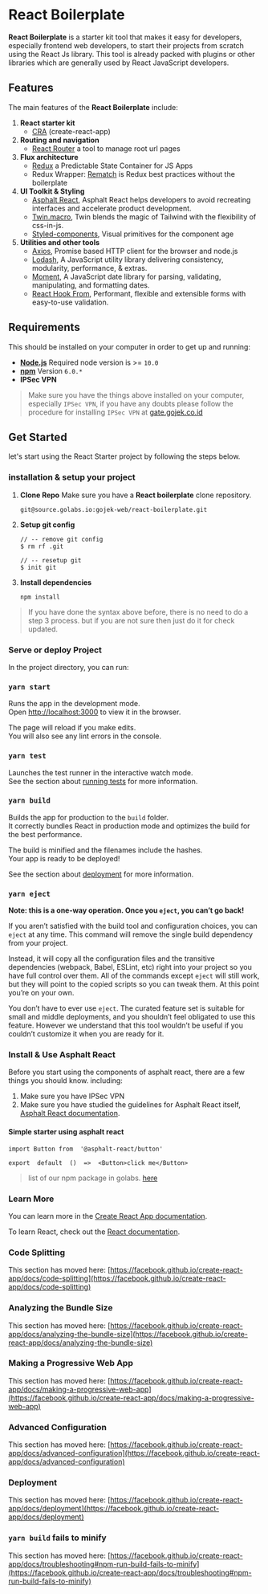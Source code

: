 # React Boilerplate
**React Boilerplate** is a starter kit tool that makes it easy for developers, especially frontend web developers, to start their projects from scratch using the React Js library. This tool is already packed with plugins or other libraries which are generally used by React JavaScript developers.

## Features
The main features of the **React Boilerplate** include:

1. **React starter kit**
	 - [CRA](https://create-react-app.dev/ "https://create-react-app.dev/") (create-react-app)
2. **Routing and navigation**
	-   [React Router](https://github.com/ReactTraining/react-router)  a tool to manage root url pages
3. **Flux architecture**
	-   [Redux](https://redux.js.org/docs/introduction/) a Predictable State Container for JS Apps
	-   Redux Wrapper:  [Rematch](https://github.com/rematch/rematch) is Redux best practices without the boilerplate
4. **UI Toolkit & Styling** 
	- [Asphalt React](https://asphalt.pages.golabs.io/asphalt-react/ "https://asphalt.pages.golabs.io/asphalt-react/"), Asphalt React helps developers to avoid recreating interfaces and accelerate product development.
	- [Twin.macro](https://github.com/ben-rogerson/twin.macro "https://github.com/ben-rogerson/twin.macro"), Twin blends the magic of Tailwind with the flexibility of css-in-js.
	- [Styled-components](https://styled-components.com/ "https://styled-components.com/"), Visual primitives for the component age
5. **Utilities and other tools**
	- [Axios](https://www.npmjs.com/package/axios "https://www.npmjs.com/package/axios"), Promise based HTTP client for the browser and node.js
	- [Lodash](https://lodash.com/ "https://lodash.com/"), A JavaScript utility library delivering consistency, modularity, performance, & extras.
	- [Moment](https://momentjs.com/docs/ "https://momentjs.com/docs/"), A JavaScript date library for parsing, validating, manipulating, and formatting dates.
	- [React Hook From](https://react-hook-form.com/ "https://react-hook-form.com/"), Performant, flexible and extensible forms with easy-to-use validation.

## Requirements

This should be installed on your computer in order to get up and running:

- **[Node.js](https://nodejs.org/en/)** Required node version is >= `10.0`
- **[npm](https://www.npmjs.com/)** Version `6.0.*`
- **IPSec VPN**

> Make sure you have the things above installed on your computer, especially `IPSec VPN`, if you have any doubts please follow the procedure for installing `IPSec VPN` at [gate.gojek.co.id](https://gate.gojek.co.id/)

## Get Started
let's start using the React Starter project by following the steps below.

### installation & setup your project

1. **Clone Repo** Make sure you have a **React boilerplate** clone repository.
	```
	git@source.golabs.io:gojek-web/react-boilerplate.git
	```
2. **Setup git config**
	```
	// -- remove git config
	$ rm rf .git

	// -- resetup git
	$ init git
	```
3. **Install dependencies**
	```
	npm install
	```
> If you have done the syntax above before, there is no need to do a step 3 process. but if you are not sure then just do it for check updated.

### Serve or deploy Project

In the project directory, you can run:

### `yarn start`

Runs the app in the development mode.  
Open [http://localhost:3000](http://localhost:3000) to view it in the browser.

The page will reload if you make edits.  
You will also see any lint errors in the console.

### `yarn test`

Launches the test runner in the interactive watch mode.  
See the section about [running tests](https://facebook.github.io/create-react-app/docs/running-tests) for more information.

### `yarn build`

Builds the app for production to the `build` folder.  
It correctly bundles React in production mode and optimizes the build for the best performance.

The build is minified and the filenames include the hashes.  
Your app is ready to be deployed!

See the section about [deployment](https://facebook.github.io/create-react-app/docs/deployment) for more information.

### `yarn eject`

**Note: this is a one-way operation. Once you `eject`, you can’t go back!**

If you aren’t satisfied with the build tool and configuration choices, you can `eject` at any time. This command will remove the single build dependency from your project.

Instead, it will copy all the configuration files and the transitive dependencies (webpack, Babel, ESLint, etc) right into your project so you have full control over them. All of the commands except `eject` will still work, but they will point to the copied scripts so you can tweak them. At this point you’re on your own.

You don’t have to ever use `eject`. The curated feature set is suitable for small and middle deployments, and you shouldn’t feel obligated to use this feature. However we understand that this tool wouldn’t be useful if you couldn’t customize it when you are ready for it.

### Install & Use Asphalt React

Before you start using the components of asphalt react, there are a few things you should know. including:

1. Make sure you have IPSec VPN
2. Make sure you have studied the guidelines for Asphalt React itself, [Asphalt React documentation](https://asphalt.pages.golabs.io/asphalt-react/).

#### Simple starter using asphalt react
```
import Button from  '@asphalt-react/button'

export  default  ()  =>  <Button>click me</Button>
```

> list of our npm package in golabs. [here](https://npm.golabs.io/) 

### Learn More

You can learn more in the [Create React App documentation](https://facebook.github.io/create-react-app/docs/getting-started).

To learn React, check out the [React documentation](https://reactjs.org/).

### Code Splitting

This section has moved here: [https://facebook.github.io/create-react-app/docs/code-splitting](https://facebook.github.io/create-react-app/docs/code-splitting)

### Analyzing the Bundle Size

This section has moved here: [https://facebook.github.io/create-react-app/docs/analyzing-the-bundle-size](https://facebook.github.io/create-react-app/docs/analyzing-the-bundle-size)

### Making a Progressive Web App

This section has moved here: [https://facebook.github.io/create-react-app/docs/making-a-progressive-web-app](https://facebook.github.io/create-react-app/docs/making-a-progressive-web-app)

### Advanced Configuration

This section has moved here: [https://facebook.github.io/create-react-app/docs/advanced-configuration](https://facebook.github.io/create-react-app/docs/advanced-configuration)

### Deployment

This section has moved here: [https://facebook.github.io/create-react-app/docs/deployment](https://facebook.github.io/create-react-app/docs/deployment)

### `yarn build` fails to minify

This section has moved here: [https://facebook.github.io/create-react-app/docs/troubleshooting#npm-run-build-fails-to-minify](https://facebook.github.io/create-react-app/docs/troubleshooting#npm-run-build-fails-to-minify)
